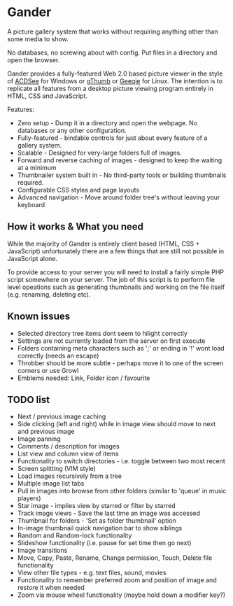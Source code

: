 Gander
======
A picture gallery system that works without requiring anything other than some media to show.

No databases, no screwing about with config. Put files in a directory and open the browser.

Gander provides a fully-featured Web 2.0 based picture viewer in the style of [ACDSee](http://www.acdsee.com) for Windows or [gThumb](http://live.gnome.org/gthumb) or [Geeqie](http://geeqie.sourceforge.net) for Linux. The intention is to replicate all features from a desktop picture viewing program entirely in HTML, CSS and JavaScript.

Features:

* Zero setup - Dump it in a directory and open the webpage. No databases or any other configuration.
* Fully-featured - bindable controls for just about every feature of a gallery system.
* Scalable - Designed for very-large folders full of images.
* Forward and reverse caching of images - designed to keep the waiting at a minimum
* Thumbnailer system built in - No third-party tools or building thumbnails required.
* Configurable CSS styles and page layouts
* Advanced navigation - Move around folder tree's without leaving your keyboard


How it works & What you need
----------------------------
While the majority of Gander is entirely client based (HTML, CSS + JavaScript) unfortunately there are a few things that are still not possible in JavaScript alone.

To provide access to your server you will need to install a fairly simple PHP script somewhere on your server. The job of this script is to perform file level opeations such as generating thumbnails and working on the file itself (e.g. renaming, deleting etc).


Known issues
------------
* Selected directory tree items dont seem to hilight correctly
* Settings are not currently loaded from the server on first execute
* Folders containing meta characters such as ';' or ending in '!' wont load correctly (needs an escape)
* Throbber should be more subtle - perhaps move it to one of the screen corners or use Growl
* Emblems needed: Link, Folder icon / favourite


TODO list
---------
* Next / previous image caching
* Side clicking (left and right) while in image view should move to next and previous image
* Image panning
* Comments / description for images
* List view and column view of items
* Functionality to switch directories - i.e. toggle between two most recent
* Screen splitting (VIM style)
* Load images recursively from a tree
* Multiple image list tabs
* Pull in images into browse from other folders (similar to 'queue' in music players)
* Star image - implies view by starred or filter by starred
* Track image views - Save the last time an image was accessed
* Thumbnail for folders - 'Set as folder thumbnail' option
* In-image thumbnail quick navigation bar to show siblings
* Random and Random-lock functionality
* Slideshow functionality (i.e. pause for set time then go next)
* Image transitions
* Move, Copy, Paste, Rename, Change permission, Touch, Delete file functionality
* View other file types - e.g. text files, sound, movies
* Functionality to remember preferred zoom and position of image and restore it when needed
* Zoom via mouse wheel functionality (maybe hold down a modifier key?)
